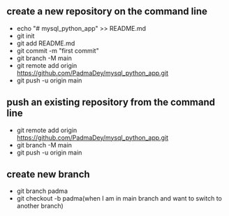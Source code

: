 ## create a new repository on the command line
- echo "# mysql_python_app" >> README.md
- git init
- git add README.md
- git commit -m "first commit"
- git branch -M main
- git remote add origin https://github.com/PadmaDey/mysql_python_app.git
- git push -u origin main



## push an existing repository from the command line
- git remote add origin https://github.com/PadmaDey/mysql_python_app.git
- git branch -M main
- git push -u origin main


## create new branch
- git branch padma
- git checkout -b padma(when I am in main branch and want to switch to another branch)